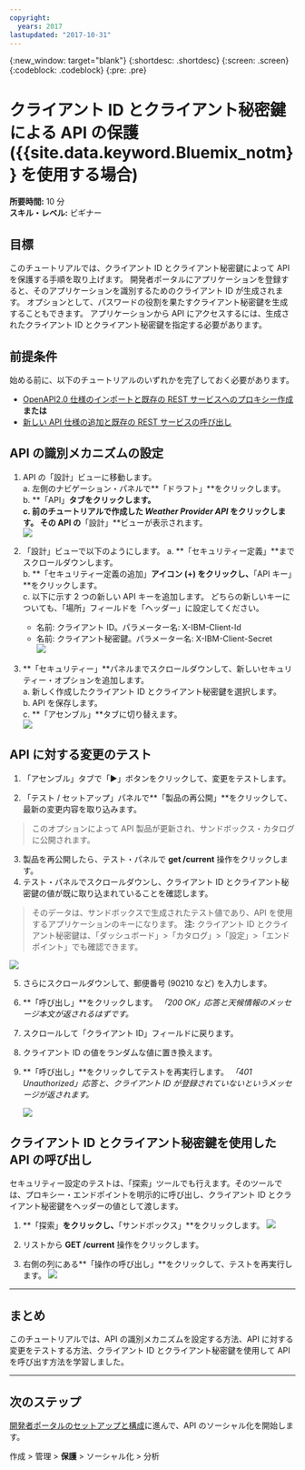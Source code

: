 ```yaml
---
copyright:
  years: 2017
lastupdated: "2017-10-31"
---
```


{:new_window: target="blank"}
{:shortdesc: .shortdesc}
{:screen: .screen}
{:codeblock: .codeblock}
{:pre: .pre}

# クライアント ID とクライアント秘密鍵による API の保護 ({{site.data.keyword.Bluemix_notm}} を使用する場合)

**所要時間:** 10 分  
**スキル・レベル:** ビギナー


## 目標

このチュートリアルでは、クライアント ID とクライアント秘密鍵によって API を保護する手順を取り上げます。 開発者ポータルにアプリケーションを登録すると、そのアプリケーションを識別するためのクライアント ID が生成されます。 オプションとして、パスワードの役割を果たすクライアント秘密鍵を生成することもできます。 アプリケーションから API にアクセスするには、生成されたクライアント ID とクライアント秘密鍵を指定する必要があります。


## 前提条件

始める前に、以下のチュートリアルのいずれかを完了しておく必要があります。 
- [OpenAPI2.0 仕様のインポートと既存の REST サービスへのプロキシー作成](tut_rest_landing.html)  
**または**  
- [新しい API 仕様の追加と既存の REST サービスの呼び出し](tut_rest_landing.html)


## API の識別メカニズムの設定

1. API の「設計」ビューに移動します。  
   a. 左側のナビゲーション・パネルで**「ドラフト」**をクリックします。  
   b. **「API」**タブをクリックします。  
   c. 前のチュートリアルで作成した _Weather Provider API_ をクリックします。 その API の**「設計」**ビューが表示されます。  
   ![](images/1_goto_drafts_api.png)  

2. 「設計」ビューで以下のようにします。
    a. **「セキュリティー定義」**までスクロールダウンします。  
    b. **「セキュリティー定義の追加」**アイコン (+) をクリックし、**「API キー」**をクリックします。  
    c. 以下に示す 2 つの新しい API キーを追加します。 どちらの新しいキーについても、「場所」フィールドを「ヘッダー」に設定してください。  
      - 名前: クライアント ID。パラメーター名: X-IBM-Client-Id  
      - 名前: クライアント秘密鍵。パラメーター名: X-IBM-Client-Secret    
        ![](images/2_security_definitions.png)  

3. **「セキュリティー」**パネルまでスクロールダウンして、新しいセキュリティー・オプションを追加します。  
    a. 新しく作成したクライアント ID とクライアント秘密鍵を選択します。  
    b. API を保存します。  
    c. **「アセンブル」**タブに切り替えます。  
    ![](images/3_security_option.png)  


## API に対する変更のテスト

1. 「アセンブル」タブで「►」ボタンをクリックして、変更をテストします。

2. 「テスト / セットアップ」パネルで**「製品の再公開」**をクリックして、最新の変更内容を取り込みます。 
> このオプションによって API 製品が更新され、サンドボックス・カタログに公開されます。

3. 製品を再公開したら、テスト・パネルで **get /current** 操作をクリックします。
4. テスト・パネルでスクロールダウンし、クライアント ID とクライアント秘密鍵の値が既に取り込まれていることを確認します。 
> そのデータは、サンドボックスで生成されたテスト値であり、API を使用するアプリケーションのキーになります。
> **注:** クライアント ID とクライアント秘密鍵は、「ダッシュボード」>「カタログ」>「設定」>「エンドポイント」でも確認できます。   
  
  ![](images/test_api_keys_1.png)

5. さらにスクロールダウンして、郵便番号 (90210 など) を入力します。 
6. **「呼び出し」**をクリックします。 _「200 OK」応答と天候情報のメッセージ本文が返されるはずです。_
7. スクロールして「クライアント ID」フィールドに戻ります。 
8. クライアント ID の値をランダムな値に置き換えます。
9. **「呼び出し」**をクリックしてテストを再実行します。 _「401 Unauthorized」応答と、クライアント ID が登録されていないというメッセージが返されます。_  

    ![](images/test_api_keys_3.png)  


## クライアント ID とクライアント秘密鍵を使用した API の呼び出し

セキュリティー設定のテストは、「探索」ツールでも行えます。そのツールでは、プロキシー・エンドポイントを明示的に呼び出し、クライアント ID とクライアント秘密鍵をヘッダーの値として渡します。

1. **「探索」**をクリックし、**「サンドボックス」**をクリックします。
![](images/explore_1.png)

2. リストから **GET /current** 操作をクリックします。

3. 右側の列にある**「操作の呼び出し」**をクリックして、テストを再実行します。
![](images/explore_3.png)

---

## まとめ
このチュートリアルでは、API の識別メカニズムを設定する方法、API に対する変更をテストする方法、クライアント ID とクライアント秘密鍵を使用して API を呼び出す方法を学習しました。 

---

## 次のステップ

[開発者ポータルのセットアップと構成](tut_config_dev_portal.html)に進んで、API のソーシャル化を開始します。

作成 > 管理 > **保護** > ソーシャル化 > 分析
